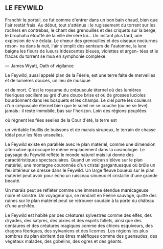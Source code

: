 ## LE FEYWILD


Franchir le portail, ce fut comme d'entrer dans un bon bain
chaud, bien que l'air restàt frais. Au début, tout s'atténua : le
rugissement du torrent sur les rochers en contrebas, le chant des
grenouilles et des criquets sur la berge, le brouhaha étouffé de
la ville derrière lui... Un instant plus tard, une explosion de vie
éclata. Le chœur des grenouilles et des oiseaux nocturnes réson-
na dans la nuit, l'air s'emplit des senteurs de l'automne, la lune
baigna les fleurs de lueurs iridescentes bleues, violettes et argen-
tées et le fracas du torrent se mua en symphonie complexe.

— James Wyatt, Oath of vigilance

Le Feywild, aussi appelé plan de la Féerie, est une terre faite
de merveilles et de lumières douces, un lieu de musique

et de mort. C'est le royaume du crépuscule éternel où des
lumières féeriques oscillent au gré d'une douce brise et où
de grosses lucioles bourdonnent dans les bosquets et les
champs. Le ciel porte les couleurs d'un crépuscule éternel
bien que le soleil ne se couche (ou ne se lève) jamais : il reste
immobile, bas sur l'horizon. Loin des régions peuplées

où règnent les fées seelies de la Cour d'été, la terre est

un véritable fouillis de buissons et de marais sirupeux, le
terrain de chasse idéal pour les fées unseelies.

Le Feywild existe en parallèle avec le plan matériel,
comme une dimension alternative qui occupe le même
emplacement dans la cosmologie. Le paysage du Feywild
reflète le monde naturel mais lui donne des caractéristiques
spectaculaires. Quand un volcan s'élève sur le plan matériel,
une montagne couronnée d'un cristal gargantuesque où
brûle un feu intérieur se dresse dans le Feywild. Un large
fleuve boueux sur le plan matériel peut avoir pour écho
un ruisseau sinueux et cristallin d'une grande beauté.

Un marais peut se refléter comme une immense étendue
marécageuse noire et sinistre. Un voyageur qui, se
rendant en Féérie sauvage, quitte des ruines sur le plan
matériel peut se retrouver soudain à la porte du château
d'une archifée..

Le Feywild est habité par des créatures sylvestres
comme des elfes, des dryades, des satyres, des pixies et
des esprits follets, ainsi que des centaures et des créatures
magiques comme des chiens esquiveurs, des dragons
féeriques, des sylvaniens et des licornes. Les régions les
plus sombres du plan abritent des êtres maléfiques comme
des guenaudes, des végétaux malades, des gobelins, des
ogres et des géants.
